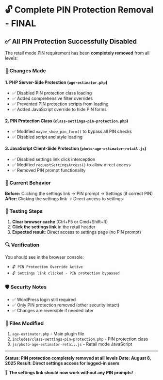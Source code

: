 # 🔓 Complete PIN Protection Removal - FINAL

## ✅ All PIN Protection Successfully Disabled

The retail mode PIN requirement has been **completely removed** from all levels:

### 🔧 Changes Made

#### 1. **PHP Server-Side Protection** (`age-estimator.php`)
- ✅ Disabled PIN protection class loading
- ✅ Added comprehensive filter overrides
- ✅ Prevented PIN protection scripts from loading
- ✅ Added JavaScript override to hide PIN forms

#### 2. **PIN Protection Class** (`class-settings-pin-protection.php`)
- ✅ Modified `maybe_show_pin_form()` to bypass all PIN checks
- ✅ Disabled script and style loading

#### 3. **JavaScript Client-Side Protection** (`photo-age-estimator-retail.js`)
- ✅ Disabled settings link click interception
- ✅ Modified `requestSettingsAccess()` to allow direct access
- ✅ Removed PIN prompt functionality

### 🎯 Current Behavior

**Before:** Clicking the settings link → PIN prompt → Settings (if correct PIN)
**After:** Clicking the settings link → Direct access to settings

### 🧪 Testing Steps

1. **Clear browser cache** (Ctrl+F5 or Cmd+Shift+R)
2. **Click the settings link** in the retail header
3. **Expected result**: Direct access to settings page (no PIN prompt)

### 🔍 Verification

You should see in the browser console:
- `🔓 PIN Protection Override Active`
- `🔓 Settings link clicked - PIN protection bypassed`

### 🛡️ Security Notes

- ✅ WordPress login still required
- ✅ Only PIN protection removed (other security intact)
- ✅ Changes are reversible if needed later

### 📝 Files Modified

1. `age-estimator.php` - Main plugin file
2. `includes/class-settings-pin-protection.php` - PIN protection class
3. `js/photo-age-estimator-retail.js` - Retail mode JavaScript

---

**Status: PIN protection completely removed at all levels**
**Date: August 8, 2025**
**Result: Direct settings access for logged-in users**

🎉 **The settings link should now work without any PIN prompts!**

